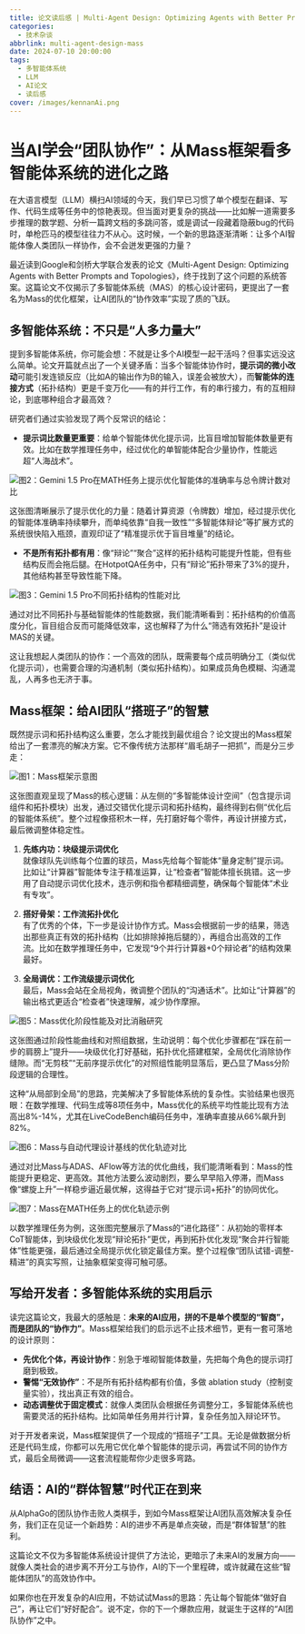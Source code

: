 ```yaml
---
title: 论文读后感 | Multi-Agent Design: Optimizing Agents with Better Prompts and Topologies
categories:
  - 技术杂谈
abbrlink: multi-agent-design-mass
date: 2024-07-10 20:00:00
tags:
  - 多智能体系统
  - LLM
  - AI论文
  - 读后感
cover: /images/kennanAi.png
---
```


# 当AI学会“团队协作”：从Mass框架看多智能体系统的进化之路

在大语言模型（LLM）横扫AI领域的今天，我们早已习惯了单个模型在翻译、写作、代码生成等任务中的惊艳表现。但当面对更复杂的挑战——比如解一道需要多步推理的数学题、分析一篇跨文档的多跳问答，或是调试一段藏着隐蔽bug的代码时，单枪匹马的模型往往力不从心。这时候，一个新的思路逐渐清晰：让多个AI智能体像人类团队一样协作，会不会迸发更强的力量？

最近读到Google和剑桥大学联合发表的论文《Multi-Agent Design: Optimizing Agents with Better Prompts and Topologies》，终于找到了这个问题的系统答案。这篇论文不仅揭示了多智能体系统（MAS）的核心设计密码，更提出了一套名为Mass的优化框架，让AI团队的“协作效率”实现了质的飞跃。

## 多智能体系统：不只是“人多力量大”

提到多智能体系统，你可能会想：不就是让多个AI模型一起干活吗？但事实远没这么简单。论文开篇就点出了一个关键矛盾：当多个智能体协作时，**提示词的微小改动**可能引发连锁反应（比如A的输出作为B的输入，误差会被放大），而**智能体的连接方式**（拓扑结构）更是千变万化——有的并行工作，有的串行接力，有的互相辩论，到底哪种组合才最高效？

研究者们通过实验发现了两个反常识的结论：
- **提示词比数量更重要**：给单个智能体优化提示词，比盲目增加智能体数量更有效。比如在数学推理任务中，经过优化的单智能体配合少量协作，性能远超“人海战术”。

![图2：Gemini 1.5 Pro在MATH任务上提示优化智能体的准确率与总令牌计数对比](/images/MASfigure2.png)

这张图清晰展示了提示优化的力量：随着计算资源（令牌数）增加，经过提示优化的智能体准确率持续攀升，而单纯依靠“自我一致性”“多智能体辩论”等扩展方式的系统很快陷入瓶颈，直观印证了“精准提示优于盲目堆量”的结论。
- **不是所有拓扑都有用**：像“辩论”“聚合”这样的拓扑结构可能提升性能，但有些结构反而会拖后腿。在HotpotQA任务中，只有“辩论”拓扑带来了3%的提升，其他结构甚至导致性能下降。

![图3：Gemini 1.5 Pro不同拓扑结构的性能对比](/images/MASfigure3.png)

通过对比不同拓扑与基础智能体的性能数据，我们能清晰看到：拓扑结构的价值高度分化，盲目组合反而可能降低效率，这也解释了为什么“筛选有效拓扑”是设计MAS的关键。

这让我想起人类团队的协作：一个高效的团队，既需要每个成员明确分工（类似优化提示词），也需要合理的沟通机制（类似拓扑结构）。如果成员角色模糊、沟通混乱，人再多也无济于事。

## Mass框架：给AI团队“搭班子”的智慧

既然提示词和拓扑结构这么重要，怎么才能找到最优组合？论文提出的Mass框架给出了一套漂亮的解决方案。它不像传统方法那样“眉毛胡子一把抓”，而是分三步走：

![图1：Mass框架示意图](/images/MASfigure1.png)

这张图直观呈现了Mass的核心逻辑：从左侧的“多智能体设计空间”（包含提示词组件和拓扑模块）出发，通过交错优化提示词和拓扑结构，最终得到右侧“优化后的智能体系统”。整个过程像搭积木一样，先打磨好每个零件，再设计拼接方式，最后微调整体稳定性。

1. **先练内功：块级提示词优化**  
   就像球队先训练每个位置的球员，Mass先给每个智能体“量身定制”提示词。比如让“计算器”智能体专注于精准运算，让“检查者”智能体擅长挑错。这一步用了自动提示词优化技术，连示例和指令都精细调整，确保每个智能体“术业有专攻”。

2. **搭好骨架：工作流拓扑优化**  
   有了优秀的个体，下一步是设计协作方式。Mass会根据前一步的结果，筛选出那些真正有效的拓扑结构（比如排除掉拖后腿的），再组合出高效的工作流。比如在数学推理任务中，它发现“9个并行计算器+0个辩论者”的结构效果最好。

3. **全局调优：工作流级提示词优化**  
   最后，Mass会站在全局视角，微调整个团队的“沟通话术”。比如让“计算器”的输出格式更适合“检查者”快速理解，减少协作摩擦。

![图5：Mass优化阶段性能及对比消融研究](/images/MASfigure5.png)

这张图通过阶段性能曲线和对照组数据，生动说明：每个优化步骤都在“踩在前一步的肩膀上”提升——块级优化打好基础，拓扑优化搭建框架，全局优化消除协作缝隙。而“无剪枝”“无前序提示优化”的对照组性能明显落后，更凸显了Mass分阶段逻辑的合理性。

这种“从局部到全局”的思路，完美解决了多智能体系统的复杂性。实验结果也很亮眼：在数学推理、代码生成等8项任务中，Mass优化的系统平均性能比现有方法高出8%-14%，尤其在LiveCodeBench编码任务中，准确率直接从66%飙升到82%。

![图6：Mass与自动代理设计基线的优化轨迹对比](/images/MASfigure6.png)

通过对比Mass与ADAS、AFlow等方法的优化曲线，我们能清晰看到：Mass的性能提升更稳定、更高效。其他方法要么波动剧烈，要么早早陷入停滞，而Mass像“螺旋上升”一样稳步逼近最优解，这得益于它对“提示词+拓扑”的协同优化。

![图7：Mass在MATH任务上的优化轨迹示例](/images/MASfigure7.png)

以数学推理任务为例，这张图完整展示了Mass的“进化路径”：从初始的零样本CoT智能体，到块级优化发现“辩论拓扑”更优，再到拓扑优化发现“聚合并行智能体”性能更强，最后通过全局提示优化锁定最佳方案。整个过程像“团队试错-调整-精进”的真实写照，让抽象框架变得可触可感。

## 写给开发者：多智能体系统的实用启示

读完这篇论文，我最大的感触是：**未来的AI应用，拼的不是单个模型的“智商”，而是团队的“协作力”**。Mass框架给我们的启示远不止技术细节，更有一套可落地的设计原则：

- **先优化个体，再设计协作**：别急于堆砌智能体数量，先把每个角色的提示词打磨到极致。
- **警惕“无效协作”**：不是所有拓扑结构都有价值，多做 ablation study（控制变量实验），找出真正有效的组合。
- **动态调整优于固定模式**：就像人类团队会根据任务调整分工，多智能体系统也需要灵活的拓扑结构。比如简单任务用并行计算，复杂任务加入辩论环节。

对于开发者来说，Mass框架提供了一个现成的“搭班子”工具。无论是做数据分析还是代码生成，你都可以先用它优化单个智能体的提示词，再尝试不同的协作方式，最后全局微调——这套流程能帮你少走很多弯路。

## 结语：AI的“群体智慧”时代正在到来

从AlphaGo的团队协作击败人类棋手，到如今Mass框架让AI团队高效解决复杂任务，我们正在见证一个新趋势：AI的进步不再是单点突破，而是“群体智慧”的胜利。

这篇论文不仅为多智能体系统设计提供了方法论，更暗示了未来AI的发展方向——就像人类社会的进步离不开分工与协作，AI的下一个里程碑，或许就藏在这些“智能体团队”的高效协作中。

如果你也在开发复杂的AI应用，不妨试试Mass的思路：先让每个智能体“做好自己”，再让它们“好好配合”。说不定，你的下一个爆款应用，就诞生于这样的“AI团队协作”之中。